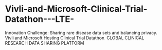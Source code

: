 # Vivli-and-Microsoft-Clinical-Trial-Datathon---LTE-
Innovation Challenge: Sharing rare disease data sets and balancing privacy. Vivli and Microsoft Hosting Clinical Trial Datathon. GLOBAL CLINICAL RESEARCH DATA SHARING PLATFORM

